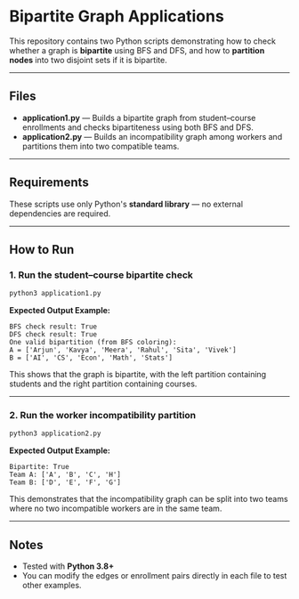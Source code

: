 # Bipartite Graph Applications

This repository contains two Python scripts demonstrating how to check whether a graph is **bipartite** using BFS and DFS, and how to **partition nodes** into two disjoint sets if it is bipartite.

---

## Files

- **application1.py** — Builds a bipartite graph from student–course enrollments and checks bipartiteness using both BFS and DFS.
- **application2.py** — Builds an incompatibility graph among workers and partitions them into two compatible teams.

---

## Requirements

These scripts use only Python's **standard library** — no external dependencies are required.

---

## How to Run

### 1. Run the student–course bipartite check
```bash
python3 application1.py
```

**Expected Output Example:**
```
BFS check result: True
DFS check result: True
One valid bipartition (from BFS coloring):
A = ['Arjun', 'Kavya', 'Meera', 'Rahul', 'Sita', 'Vivek']
B = ['AI', 'CS', 'Econ', 'Math', 'Stats']
```

This shows that the graph is bipartite, with the left partition containing students and the right partition containing courses.

---

### 2. Run the worker incompatibility partition
```bash
python3 application2.py
```

**Expected Output Example:**
```
Bipartite: True
Team A: ['A', 'B', 'C', 'H']
Team B: ['D', 'E', 'F', 'G']
```

This demonstrates that the incompatibility graph can be split into two teams where no two incompatible workers are in the same team.

---

## Notes

- Tested with **Python 3.8+**
- You can modify the edges or enrollment pairs directly in each file to test other examples.
